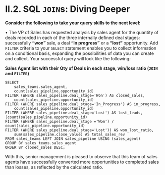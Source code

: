 # II.2. SQL `JOIN`s: Diving Deeper

**Consider the following to take your query skills to the next level:**

•	The VP of Sales has requested analysis by sales agent for the quantity of deals recorded in each of the three internally defined deal stages: successfully **“won”** sale, a deal **“in progress”** or a **“lost”** opportunity. Add `FILTER` criteria to your `SELECT` statement enables you to collect information on a conditional basis, expanding the possibilities of data you can create and collect.  Your successful query will look like the following:        

**Sales Agent list with their Qty of Deals in each stage, win/loss ratio (`JOIN` and `FILTER`)**       

```
SELECT  
    sales_teams.sales_agent,
    count(sales_pipeline.opportunity_id) 
FILTER (WHERE sales_pipeline.deal_stage='Won') AS closed_sales,
    count(sales_pipeline.opportunity_id) 
FILTER (WHERE sales_pipeline.deal_stage='In_Progress') AS in_progress,
    count(sales_pipeline.opportunity_id) 
FILTER (WHERE sales_pipeline.deal_stage='Lost') AS lost_leads,
(count(sales_pipeline.opportunity_id) 
FILTER (WHERE sales_pipeline.deal_stage ='Won') / count(sales_pipeline.opportunity_id) 
FILTER (WHERE sales_pipeline.deal_stage='Lost')) AS won_lost_ratio,
    sum(sales_pipeline.close_value) AS total_sales_rev
FROM sales_teams LEFT JOIN sales_pipeline USING (sales_agent)
GROUP BY sales_teams.sales_agent
ORDER BY closed_sales DESC;
```
With this, senior management is pleased to observe that this team of sales agents have successfully converted more opportunities to completed sales than losses, as reflected by the calculated ratio.
